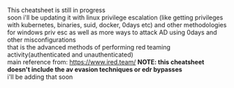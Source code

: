 This cheatsheet is still in progress<br>
soon i'll be updating it with linux privilege escalation (like getting privileges with kubernetes, binaries, suid, docker, 0days etc) and other methodologies for windows priv esc as well as more ways to attack AD using 0days and other misconfigurations<br>
that is the advanced methods of performing red teaming activity(authenticated and unauthenticated)<br>
main reference from: https://www.ired.team/
<B>NOTE: this cheatsheet doesn't include the av evasion techniques or edr bypasses</b><br>
i'll be adding that soon
